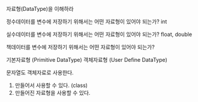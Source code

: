 자료형(DataType)을 이해하라

정수데이터를 변수에 저장하기 위해서는 어떤 자료형이 있어야 되는가?
int

실수데이터를 변수에 저장하기 위해서는 어떤 자료형이 있어야 되는가?
float, double

책데이터를 변수에 저장하기 위해서는 어떤 자료형이 있어야 되는가?

기본자료형 (Primitive DataType)
객체자료형 (User Define DataType)

문자열도 객체자료로 사용한다.

1. 만들어서 사용할 수 있다. (class)
2. 만들어진 자료형을 사용할 수 있다.
                